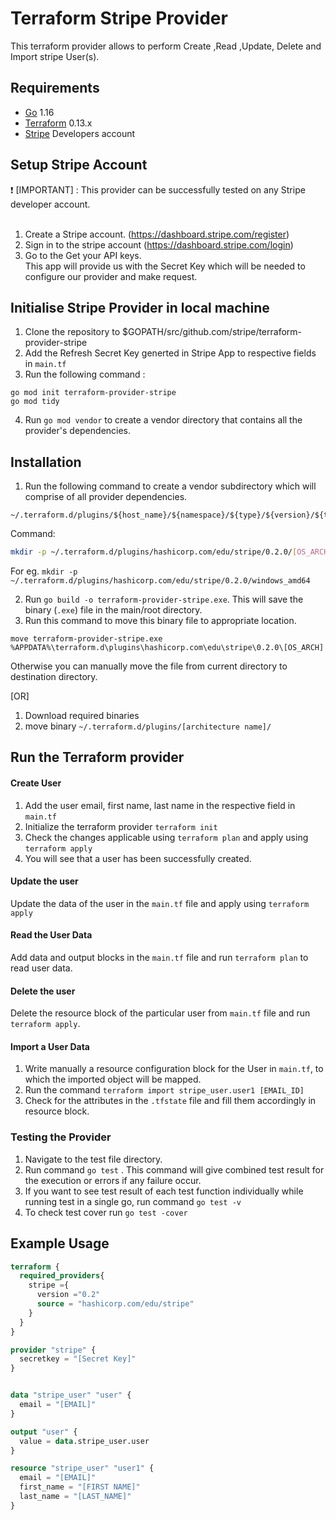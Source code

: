 
# Terraform Stripe Provider

This terraform provider allows to perform Create ,Read ,Update, Delete and Import stripe User(s). 


## Requirements

* [Go](https://golang.org/doc/install) 1.16 <br>
* [Terraform](https://www.terraform.io/downloads.html) 0.13.x <br/>
* [Stripe](https://stripe.com/docs/api) Developers account 


## Setup Stripe Account
 :heavy_exclamation_mark:  [IMPORTANT] : This provider can be successfully tested on any Stripe developer account. <br><br>

1. Create a Stripe account. (https://dashboard.stripe.com/register)<br>
2. Sign in to the stripe account (https://dashboard.stripe.com/login)<br>
3. Go to the Get your API keys.<br>
This app will provide us with the Secret Key which will be needed to configure our provider and make request. <br>


## Initialise Stripe Provider in local machine 
1. Clone the repository  to $GOPATH/src/github.com/stripe/terraform-provider-stripe <br>
2. Add the Refresh Secret Key generted in Stripe App to respective fields in `main.tf` <br>
3. Run the following command :
 ```golang
go mod init terraform-provider-stripe
go mod tidy
```
4. Run `go mod vendor` to create a vendor directory that contains all the provider's dependencies. <br>

## Installation
1. Run the following command to create a vendor subdirectory which will comprise of  all provider dependencies. <br>
```
~/.terraform.d/plugins/${host_name}/${namespace}/${type}/${version}/${target}
``` 
Command: 
```bash
mkdir -p ~/.terraform.d/plugins/hashicorp.com/edu/stripe/0.2.0/[OS_ARCH]
```
For eg. `mkdir -p ~/.terraform.d/plugins/hashicorp.com/edu/stripe/0.2.0/windows_amd64`<br>

2. Run `go build -o terraform-provider-stripe.exe`. This will save the binary (`.exe`) file in the main/root directory. <br>
3. Run this command to move this binary file to appropriate location.
 ```
 move terraform-provider-stripe.exe %APPDATA%\terraform.d\plugins\hashicorp.com\edu\stripe\0.2.0\[OS_ARCH]
 ``` 
Otherwise you can manually move the file from current directory to destination directory.<br>


[OR]

1. Download required binaries <br>
2. move binary `~/.terraform.d/plugins/[architecture name]/`


## Run the Terraform provider

#### Create User
1. Add the user email, first name, last name in the respective field in `main.tf`
2. Initialize the terraform provider `terraform init`
3. Check the changes applicable using `terraform plan` and apply using `terraform apply`
4. You will see that a user has been successfully created.

#### Update the user
Update the data of the user in the `main.tf` file and apply using `terraform apply`

#### Read the User Data
Add data and output blocks in the `main.tf` file and run `terraform plan` to read user data.

#### Delete the user
Delete the resource block of the particular user from `main.tf` file and run `terraform apply`.

#### Import a User Data
1. Write manually a resource configuration block for the User in `main.tf`, to which the imported object will be mapped.
2. Run the command `terraform import stripe_user.user1 [EMAIL_ID]`
3. Check for the attributes in the `.tfstate` file and fill them accordingly in resource block.


### Testing the Provider
1. Navigate to the test file directory.
2. Run command `go test` . This command will give combined test result for the execution or errors if any failure occur.
3. If you want to see test result of each test function individually while running test in a single go, run command `go test -v`
4. To check test cover run `go test -cover`


## Example Usage
```terraform
terraform {
  required_providers{
    stripe ={
      version ="0.2"
      source = "hashicorp.com/edu/stripe"
    }
  }
}

provider "stripe" {
  secretkey = "[Secret Key]"
}


data "stripe_user" "user" {
  email = "[EMAIL]"
}

output "user" {
  value = data.stripe_user.user
}

resource "stripe_user" "user1" {
  email = "[EMAIL]"
  first_name = "[FIRST NAME]"
  last_name = "[LAST_NAME]"
}
```
